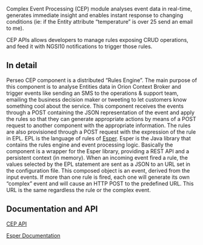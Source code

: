Complex Event Processing (CEP) module analyses event data in real-time, generates immediate insight and enables instant response to changing conditions (ie: if the Entity attribute “temperature” is over 25 send an email to me).

CEP APIs allows developers to manage rules exposing CRUD operations, and feed it with NGSI10 notifications to trigger those rules.

## In detail

Perseo CEP component is a distributed “Rules Engine”. The main purpose of this component is to analyse Entities data in Orion Context Broker and trigger events like sending an SMS to the operations & support team, emailing the business decision maker or tweeting to let customers know something cool about the service.
This component receives the events through a POST containing the JSON representation of the event and apply the rules so that they can generate appropriate actions by means of a POST request to another component with the appropriate information. The rules are also provisioned through a POST request with the expression of the rule in EPL.
EPL is the language of rules of [Esper](http://www.espertech.com/products/esper.php). Esper is the Java library that contains the rules engine and event processing logic. Basically the component is a wrapper for the Esper library, providing a REST API and a persistent context (in memory).
When an incoming event fired a rule, the values selected by the EPL statement are sent as a JSON to an URL set in the configuration file. This composed object is an event, derived from the input events. If more than one rule is fired, each one will generate its own “complex” event and will cause an HTTP POST to the predefined URL. This URL is the same regardless the rule or the complex event.

## Documentation and API

[CEP API](https://github.com/telefonicaid/perseo-fe)

[Esper Documentation](http://www.espertech.com/esper/documentation.php)

